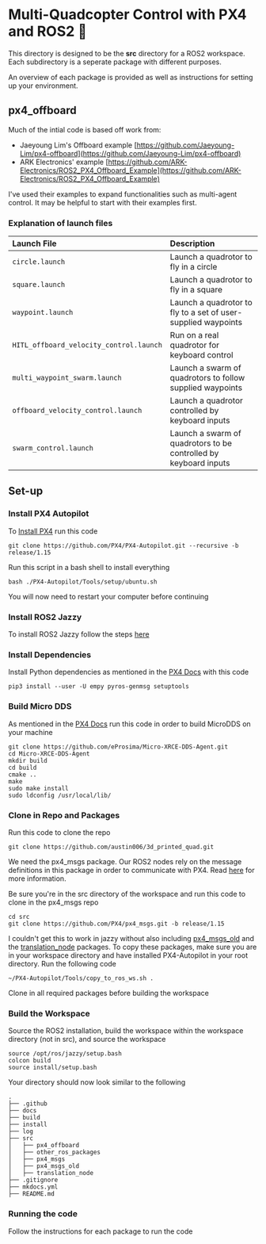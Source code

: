 # Multi-Quadcopter Control with PX4 and ROS2 🚁

This directory is designed to be the **src** directory for a ROS2 workspace. Each subdirectory is a seperate package with different purposes. 

An overview of each package is provided as well as instructions for setting up your environment.

## px4_offboard

Much of the intial code is based off work from: 
- Jaeyoung Lim's Offboard example [https://github.com/Jaeyoung-Lim/px4-offboard](https://github.com/Jaeyoung-Lim/px4-offboard)
- ARK Electronics' example [https://github.com/ARK-Electronics/ROS2_PX4_Offboard_Example](https://github.com/ARK-Electronics/ROS2_PX4_Offboard_Example)

I've used their examples to expand functionalities such as multi-agent control. It may be helpful to start with their examples first.

### Explanation of launch files

| Launch File | Description |
| :--- | :--- |
| `circle.launch` | Launch a quadrotor to fly in a circle |
| `square.launch` | Launch a quadrotor to fly in a square |
| `waypoint.launch` | Launch a quadrotor to fly to a set of user-supplied waypoints |
| `HITL_offboard_velocity_control.launch` | Run on a real quadrotor for keyboard control |
| `multi_waypoint_swarm.launch` | Launch a swarm of quadrotors to follow supplied waypoints |
| `offboard_velocity_control.launch` | Launch a quadrotor controlled by keyboard inputs |
| `swarm_control.launch` | Launch a swarm of quadrotors to be controlled by keyboard inputs |

## Set-up

### Install PX4 Autopilot
To [Install PX4](https://docs.px4.io/main/en/dev_setup/dev_env_linux_ubuntu.html#simulation-and-nuttx-pixhawk-targets) run this code 
```
git clone https://github.com/PX4/PX4-Autopilot.git --recursive -b release/1.15
```

Run this script in a bash shell to install everything

```
bash ./PX4-Autopilot/Tools/setup/ubuntu.sh
```

You will now need to restart your computer before continuing

### Install ROS2 Jazzy
To install ROS2 Jazzy follow the steps [here](https://docs.ros.org/en/jazzy/Installation/Ubuntu-Install-Debians.html)

### Install Dependencies

Install Python dependencies as mentioned in the [PX4 Docs](https://docs.px4.io/main/en/ros/ros2_comm.html#install-ros-2) with this code

```
pip3 install --user -U empy pyros-genmsg setuptools
```

### Build Micro DDS
As mentioned in the [PX4 Docs](https://docs.px4.io/main/en/ros/ros2_comm.html#setup-micro-xrce-dds-agent-client) run this code in order to build MicroDDS on your machine

```
git clone https://github.com/eProsima/Micro-XRCE-DDS-Agent.git
cd Micro-XRCE-DDS-Agent
mkdir build
cd build
cmake ..
make
sudo make install
sudo ldconfig /usr/local/lib/
```

### Clone in Repo and Packages
Run this code to clone the repo

```
git clone https://github.com/austin006/3d_printed_quad.git
```

We need the px4_msgs package. Our ROS2 nodes rely on the message definitions in this package in order to communicate with PX4. Read [here](https://docs.px4.io/main/en/ros/ros2_comm.html#overview:~:text=ROS%202%20applications,different%20PX4%20releases) for more information.

Be sure you're in the src directory of the workspace and run this code to clone in the px4_msgs repo

```
cd src
git clone https://github.com/PX4/px4_msgs.git -b release/1.15
```

I couldn't get this to work in jazzy without also including [px4_msgs_old](https://docs.px4.io/main/en/middleware/uorb.html#message-versioning) and the [translation_node](https://docs.px4.io/main/en/ros2/px4_ros2_msg_translation_node.html) packages. To copy these packages, make sure you are in your workspace directory and have installed PX4-Autopilot in your root directory. Run the following code

```
~/PX4-Autopilot/Tools/copy_to_ros_ws.sh .
```

Clone in all required packages before building the workspace

### Build the Workspace

Source the ROS2 installation, build the workspace within the workspace directory (not in src), and source the workspace

```
source /opt/ros/jazzy/setup.bash
colcon build
source install/setup.bash
```

Your directory should now look similar to the following

```
.
├── .github
├── docs
├── build
├── install
├── log
├── src
│   ├── px4_offboard
│   ├── other_ros_packages
│   ├── px4_msgs
│   ├── px4_msgs_old
│   ├── translation_node
├── .gitignore
├── mkdocs.yml
├── README.md
```

### Running the code

Follow the instructions for each package to run the code